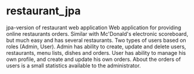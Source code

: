 # restaurant_jpa
jpa-version of restaurant web application
Web application for providing online restaurants orders. 
Similar with Mc'Donald's electronic scoreboard, but much easy and has several restaurants. 
Two types of users based on roles (Admin, User). 
Admin has ability to create, update and delete users, restaurants, menu lists, dishes and orders. 
User has ability to manage his own profile, and create and update his own orders. 
About the orders of users is a small statistics available to the administrator.
